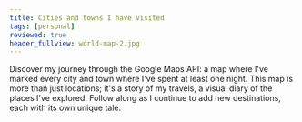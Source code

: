 ```yaml
---
title: Cities and towns I have visited
tags: [personal]
reviewed: true
header_fullview: world-map-2.jpg
---
```

Discover my journey through the Google Maps API: a map where I've marked every city and town where I've spent at least one night. This map is more than just locations; it's a story of my travels, a visual diary of the places I've explored. Follow along as I continue to add new destinations, each with its own unique tale.

<div id="map" style="width:100%; height: 400px"></div>

<script
      src="https://maps.googleapis.com/maps/api/js?key=AIzaSyCHq3yNM4mSpvgccI8wNdXMVoI8j_dKKKk&callback=initMap&v=weekly" async></script>
    
<script>
let map;

function initMap() {
  map = new google.maps.Map(document.getElementById("map"), {
    center: { lat: 41.371672, lng: 2.130554 },
    
    zoom: 6,
  });
  
  {% for city in site.data.cities %}
  new google.maps.Marker({ position: { lat: {{city.lat}}, lng: {{city.long}} }, map, title: "{{city.name}}" });
  {% endfor %}

}
</script>